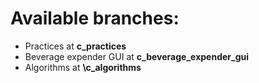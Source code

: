 # Available branches: 

- 	Practices at **c\_practices**
-	Beverage expender GUI at **c\_beverage\_expender\_gui**
-	Algorithms at **\c\_algorithms**
